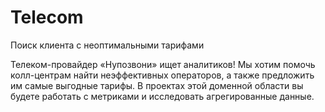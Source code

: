 # Telecom
Поиск клиента с неоптимальными тарифами

Телеком-провайдер «Нупозвони» ищет аналитиков! Мы хотим помочь колл-центрам найти неэффективных операторов, а также предложить им самые выгодные тарифы.
В проектах этой доменной области вы будете работать с метриками и исследовать агрегированные данные.
